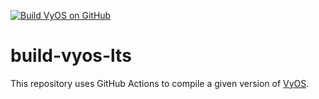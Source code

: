 [![Build VyOS on GitHub](https://github.com/Veduco/build-vyos-lts/actions/workflows/manual-build.yml/badge.svg?branch=master)](https://github.com/Veduco/build-vyos-lts/actions/workflows/manual-build.yml)

# build-vyos-lts
This repository uses GitHub Actions to compile a given version of [VyOS](https://vyos.net/).
